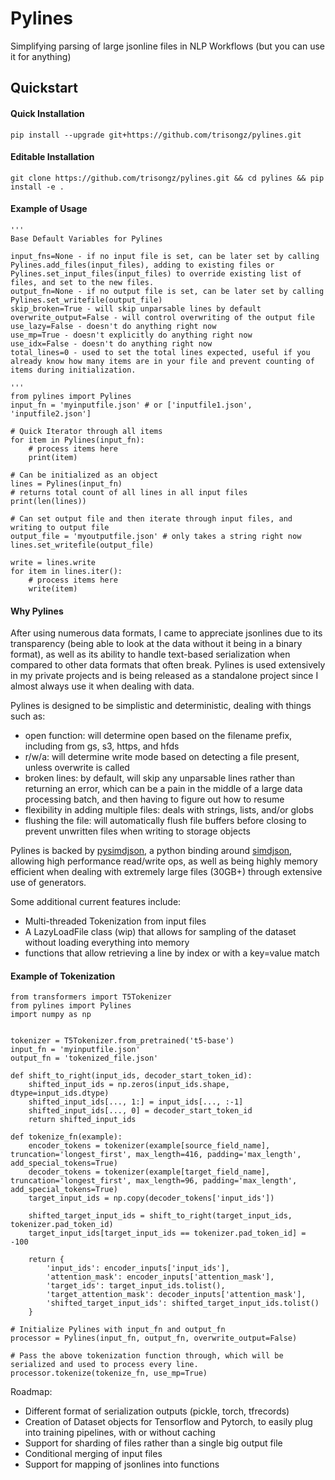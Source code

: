 # Pylines
Simplifying parsing of large jsonline files in NLP Workflows (but you can use it for anything)

## Quickstart

#### Quick Installation
```shell
pip install --upgrade git+https://github.com/trisongz/pylines.git
```

#### Editable Installation
```shell
git clone https://github.com/trisongz/pylines.git && cd pylines && pip install -e .
```

#### Example of Usage
```python3
'''
Base Default Variables for Pylines

input_fns=None - if no input file is set, can be later set by calling Pylines.add_files(input_files), adding to existing files or Pylines.set_input_files(input_files) to override existing list of files, and set to the new files.
output_fn=None - if no output file is set, can be later set by calling Pylines.set_writefile(output_file)
skip_broken=True - will skip unparsable lines by default
overwrite_output=False - will control overwriting of the output file
use_lazy=False - doesn't do anything right now
use_mp=True - doesn't explicitly do anything right now
use_idx=False - doesn't do anything right now
total_lines=0 - used to set the total lines expected, useful if you already know how many items are in your file and prevent counting of items during initialization.

'''
from pylines import Pylines
input_fn = 'myinputfile.json' # or ['inputfile1.json', 'inputfile2.json']

# Quick Iterator through all items
for item in Pylines(input_fn):
    # process items here
    print(item)

# Can be initialized as an object
lines = Pylines(input_fn)
# returns total count of all lines in all input files
print(len(lines))

# Can set output file and then iterate through input files, and writing to output file
output_file = 'myoutputfile.json' # only takes a string right now
lines.set_writefile(output_file)

write = lines.write
for item in lines.iter():
    # process items here
    write(item)

```

#### Why Pylines

After using numerous data formats, I came to appreciate jsonlines due to its transparency (being able to look at the data without it being in a binary format), as well as its ability to handle text-based serialization when compared to other data formats that often break. Pylines is used extensively in my private projects and is being released as a standalone project since I almost always use it when dealing with data.

Pylines is designed to be simplistic and deterministic, dealing with things such as:

- open function: will determine open based on the filename prefix, including from gs, s3, https, and hfds
- r/w/a: will determine write mode based on detecting a file present, unless overwrite is called
- broken lines: by default, will skip any unparsable lines rather than returning an error, which can be a pain in the middle of a large data processing batch, and then having to figure out how to resume
- flexibility in adding multiple files: deals with strings, lists, and/or globs
- flushing the file: will automatically flush file buffers before closing to prevent unwritten files when writing to storage objects

Pylines is backed by [pysimdjson](https://github.com/TkTech/pysimdjson), a python binding around [simdjson](https://github.com/lemire/simdjson), allowing high performance read/write ops, as well as being highly memory efficient when dealing with extremely large files (30GB+) through extensive use of generators.

Some additional current features include:

- Multi-threaded Tokenization from input files
- A LazyLoadFile class (wip) that allows for sampling of the dataset without loading everything into memory
- functions that allow retrieving a line by index or with a key=value match



#### Example of Tokenization
```python3
from transformers import T5Tokenizer
from pylines import Pylines
import numpy as np


tokenizer = T5Tokenizer.from_pretrained('t5-base')
input_fn = 'myinputfile.json'
output_fn = 'tokenized_file.json'

def shift_to_right(input_ids, decoder_start_token_id):
    shifted_input_ids = np.zeros(input_ids.shape, dtype=input_ids.dtype)
    shifted_input_ids[..., 1:] = input_ids[..., :-1]
    shifted_input_ids[..., 0] = decoder_start_token_id
    return shifted_input_ids

def tokenize_fn(example):
    encoder_tokens = tokenizer(example[source_field_name], truncation='longest_first', max_length=416, padding='max_length', add_special_tokens=True)
    decoder_tokens = tokenizer(example[target_field_name], truncation='longest_first', max_length=96, padding='max_length', add_special_tokens=True)
    target_input_ids = np.copy(decoder_tokens['input_ids'])

    shifted_target_input_ids = shift_to_right(target_input_ids, tokenizer.pad_token_id)
    target_input_ids[target_input_ids == tokenizer.pad_token_id] = -100

    return {
        'input_ids': encoder_inputs['input_ids'],
        'attention_mask': encoder_inputs['attention_mask'],
        'target_ids': target_input_ids.tolist(),
        'target_attention_mask': decoder_inputs['attention_mask'],
        'shifted_target_input_ids': shifted_target_input_ids.tolist()
    }

# Initialize Pylines with input_fn and output_fn
processor = Pylines(input_fn, output_fn, overwrite_output=False)

# Pass the above tokenization function through, which will be serialized and used to process every line.
processor.tokenize(tokenize_fn, use_mp=True)

```

Roadmap:

- Different format of serialization outputs (pickle, torch, tfrecords)
- Creation of Dataset objects for Tensorflow and Pytorch, to easily plug into training pipelines, with or without caching
- Support for sharding of files rather than a single big output file
- Conditional merging of input files
- Support for mapping of jsonlines into functions